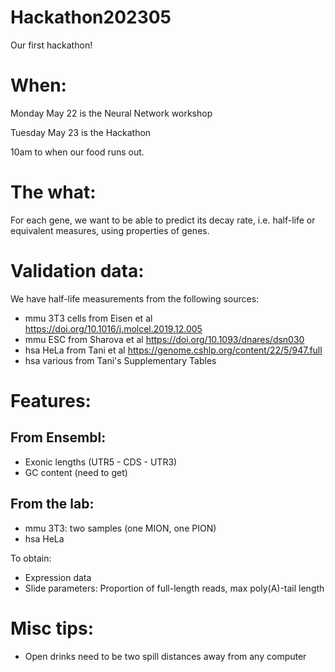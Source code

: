 # Hackathon202305
Our first hackathon!

# When:
Monday May 22 is the Neural Network workshop

Tuesday May 23 is the Hackathon

10am to when our food runs out.

# The what:
For each gene, we want to be able to predict its decay rate, i.e. half-life or equivalent measures, using properties of genes.

# Validation data:
We have half-life measurements from the following sources:
- mmu 3T3 cells from Eisen et al <https://doi.org/10.1016/j.molcel.2019.12.005>
- mmu ESC from Sharova et al <https://doi.org/10.1093/dnares/dsn030> 
- hsa HeLa from Tani et al <https://genome.cshlp.org/content/22/5/947.full>
- hsa various from Tani's Supplementary Tables

# Features:
## From Ensembl:
- Exonic lengths (UTR5 - CDS - UTR3)
- GC content (need to get) 

## From the lab:
- mmu 3T3: two samples (one MION, one PION)
- hsa HeLa

To obtain:
- Expression data
- Slide parameters: Proportion of full-length reads, max poly(A)-tail length

# Misc tips:
- Open drinks need to be two spill distances away from any computer

